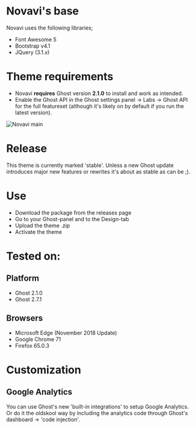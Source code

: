 # Novavi's base
Novavi uses the following libraries;
- Font Awesome 5
- Bootstrap v4.1
- JQuery (3.1.x)

# Theme requirements
- Novavi **requires** Ghost version **2.1.0** to install and work as intended. 
- Enable the Ghost API in the Ghost settings panel -> Labs -> Ghost API for the full featureset (although it's likely on by default if you run the latest version).

![Novavi main](https://git.canitia.nl/canitia/novavi/raw/master/assets/screenshot-desktop.png)

# Release
This theme is currently marked 'stable'. Unless a new Ghost update introduces major new features or rewrites it's about as stable as can be ;).

# Use
- Download the package from the releases page
- Go to your Ghost-panel and to the Design-tab
- Upload the theme .zip
- Activate the theme

# Tested on:

## Platform 
- Ghost 2.1.0
- Ghost 2.7.1

## Browsers
- Microsoft Edge (November 2018 Update)
- Google Chrome 71
- Firefox 65.0.3

# Customization

## Google Analytics
You can use Ghost's new 'built-in integrations' to setup Google Analytics. Or do it the oldskool way by including the analytics code through Ghost's dashboard -> 'code injection'.
